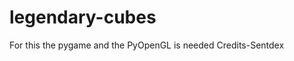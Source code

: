 # legendary-cubes
For this the pygame and the  PyOpenGL is needed                                                                                                     Credits-Sentdex
